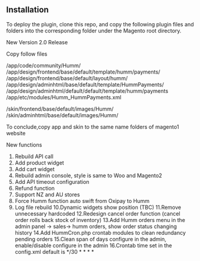 
## Installation

To deploy the plugin, clone this repo, and copy the following plugin files and folders into the corresponding folder under the Magento root directory.


New Version 2.0 Release 

Copy follow files 

/app/code/community/Humm/
/app/design/frontend/base/default/template/humm/payments/
/app/design/frontend/base/default/layout/humm/
/app/design/adminhtml/base/default/template/HummPayments/
/app/design/adminhtml/default/default/template/humm/payments
/app/etc/modules/Humm_HummPayments.xml

/skin/frontend/base/default/images/Humm/
/skin/adminhtml/base/default/images/Humm/


To conclude,copy app and skin to the same name folders of magento1 website

New functions 

1. Rebuild API call 
2. Add product widget 
3. Add cart widget
4. Rebuild admin console, style is same to Woo and Magento2
5. Add API timeout configuration 
6. Refund  function 
7. Support NZ and AU stores 
8. Force Humm function auto swift from Oxipay to Humm
9. Log file rebuild 
10.Dynamic widgets show position (TBC)
11.Remove unnecessary hardcoded
12.Redesign cancel order function (cancel order rolls back stock of inventory)
13.Add Humm orders menu in the admin panel -> sales-> humm orders, show order status changing history 
14.Add HummCron.php crontab modules to clean redundancy pending orders 
15.Clean span of days configure in the admin, enable/disable configure in the admin
16.Crontab time set in the config.xml default is  */30 * * * *




